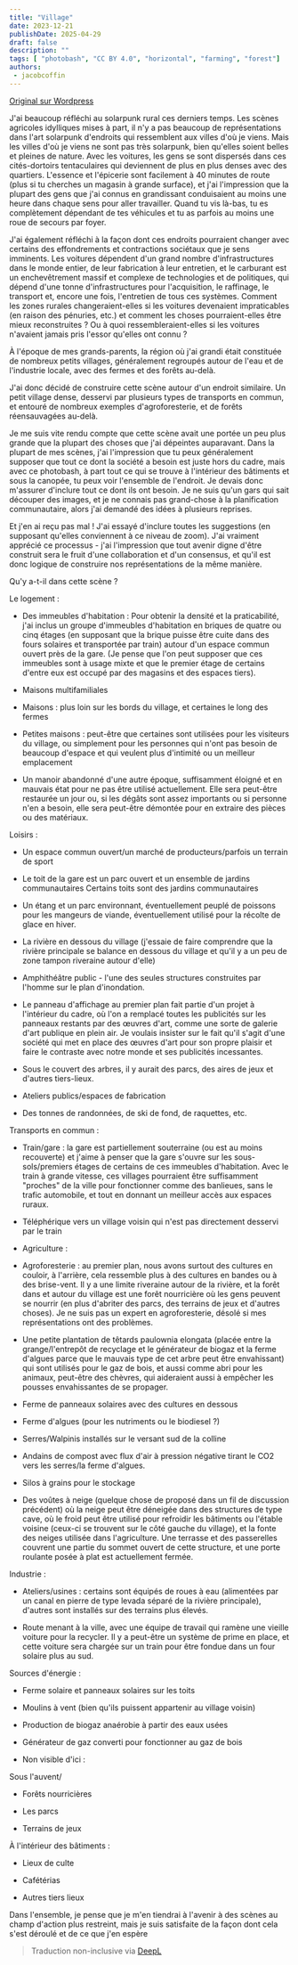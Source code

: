 ```yaml
---
title: "Village"
date: 2023-12-21
publishDate: 2025-04-29
draft: false
description: ""
tags: [ "photobash", "CC BY 4.0", "horizontal", "farming", "forest"]
authors:
 - jacobcoffin
---
```


[Original sur Wordpress](https://jacobcoffinwrites.wordpress.com/2023/12/21/solarpunk-village/)

J'ai beaucoup réfléchi au solarpunk rural ces derniers temps. Les scènes agricoles idylliques mises à part, il n'y a pas beaucoup de représentations dans l'art solarpunk d'endroits qui ressemblent aux villes d'où je viens. Mais les villes d'où je viens ne sont pas très solarpunk, bien qu'elles soient belles et pleines de nature. Avec les voitures, les gens se sont dispersés dans ces cités-dortoirs tentaculaires qui deviennent de plus en plus denses avec des quartiers. L'essence et l'épicerie sont facilement à 40 minutes de route (plus si tu cherches un magasin à grande surface), et j'ai l'impression que la plupart des gens que j'ai connus en grandissant conduisaient au moins une heure dans chaque sens pour aller travailler. Quand tu vis là-bas, tu es complètement dépendant de tes véhicules et tu as parfois au moins une roue de secours par foyer.

J'ai également réfléchi à la façon dont ces endroits pourraient changer avec certains des effondrements et contractions sociétaux que je sens imminents. Les voitures dépendent d'un grand nombre d'infrastructures dans le monde entier, de leur fabrication à leur entretien, et le carburant est un enchevêtrement massif et complexe de technologies et de politiques, qui dépend d'une tonne d'infrastructures pour l'acquisition, le raffinage, le transport et, encore une fois, l'entretien de tous ces systèmes. Comment les zones rurales changeraient-elles si les voitures devenaient impraticables (en raison des pénuries, etc.) et comment les choses pourraient-elles être mieux reconstruites ? Ou à quoi ressembleraient-elles si les voitures n'avaient jamais pris l'essor qu'elles ont connu ?

À l'époque de mes grands-parents, la région où j'ai grandi était constituée de nombreux petits villages, généralement regroupés autour de l'eau et de l'industrie locale, avec des fermes et des forêts au-delà.

J'ai donc décidé de construire cette scène autour d'un endroit similaire. Un petit village dense, desservi par plusieurs types de transports en commun, et entouré de nombreux exemples d'agroforesterie, et de forêts réensauvagées au-delà.

Je me suis vite rendu compte que cette scène avait une portée un peu plus grande que la plupart des choses que j'ai dépeintes auparavant. Dans la plupart de mes scènes, j'ai l'impression que tu peux généralement supposer que tout ce dont la société a besoin est juste hors du cadre, mais avec ce photobash, à part tout ce qui se trouve à l'intérieur des bâtiments et sous la canopée, tu peux voir l'ensemble de l'endroit. Je devais donc m'assurer d'inclure tout ce dont ils ont besoin. Je ne suis qu'un gars qui sait découper des images, et je ne connais pas grand-chose à la planification communautaire, alors j'ai demandé des idées à plusieurs reprises.

Et j'en ai reçu pas mal ! J'ai essayé d'inclure toutes les suggestions (en supposant qu'elles conviennent à ce niveau de zoom). J'ai vraiment apprécié ce processus - j'ai l'impression que tout avenir digne d'être construit sera le fruit d'une collaboration et d'un consensus, et qu'il est donc logique de construire nos représentations de la même manière.

Qu'y a-t-il dans cette scène ?

Le logement :

- Des immeubles d'habitation : Pour obtenir la densité et la praticabilité, j'ai inclus un groupe d'immeubles d'habitation en briques de quatre ou cinq étages (en supposant que la brique puisse être cuite dans des fours solaires et transportée par train) autour d'un espace commun ouvert près de la gare. (Je pense que l'on peut supposer que ces immeubles sont à usage mixte et que le premier étage de certains d'entre eux est occupé par des magasins et des espaces tiers).

- Maisons multifamiliales

- Maisons : plus loin sur les bords du village, et certaines le long des fermes

- Petites maisons : peut-être que certaines sont utilisées pour les visiteurs du village, ou simplement pour les personnes qui n'ont pas besoin de beaucoup d'espace et qui veulent plus d'intimité ou un meilleur emplacement

- Un manoir abandonné d'une autre époque, suffisamment éloigné et en mauvais état pour ne pas être utilisé actuellement. Elle sera peut-être restaurée un jour ou, si les dégâts sont assez importants ou si personne n'en a besoin, elle sera peut-être démontée pour en extraire des pièces ou des matériaux.

Loisirs :

- Un espace commun ouvert/un marché de producteurs/parfois un terrain de sport

- Le toit de la gare est un parc ouvert et un ensemble de jardins communautaires Certains toits sont des jardins communautaires

- Un étang et un parc environnant, éventuellement peuplé de poissons pour les mangeurs de viande, éventuellement utilisé pour la récolte de glace en hiver.

- La rivière en dessous du village (j'essaie de faire comprendre que la rivière principale se balance en dessous du village et qu'il y a un peu de zone tampon riveraine autour d'elle)

- Amphithéâtre public - l'une des seules structures construites par l'homme sur le plan d'inondation.

- Le panneau d'affichage au premier plan fait partie d'un projet à l'intérieur du cadre, où l'on a remplacé toutes les publicités sur les panneaux restants par des œuvres d'art, comme une sorte de galerie d'art publique en plein air. Je voulais insister sur le fait qu'il s'agit d'une société qui met en place des œuvres d'art pour son propre plaisir et faire le contraste avec notre monde et ses publicités incessantes.

- Sous le couvert des arbres, il y aurait des parcs, des aires de jeux et d'autres tiers-lieux.

- Ateliers publics/espaces de fabrication

- Des tonnes de randonnées, de ski de fond, de raquettes, etc.

Transports en commun :

- Train/gare : la gare est partiellement souterraine (ou est au moins recouverte) et j'aime à penser que la gare s'ouvre sur les sous-sols/premiers étages de certains de ces immeubles d'habitation. Avec le train à grande vitesse, ces villages pourraient être suffisamment "proches" de la ville pour fonctionner comme des banlieues, sans le trafic automobile, et tout en donnant un meilleur accès aux espaces ruraux.

- Téléphérique vers un village voisin qui n'est pas directement desservi par le train

- Agriculture :

- Agroforesterie : au premier plan, nous avons surtout des cultures en couloir, à l'arrière, cela ressemble plus à des cultures en bandes ou à des brise-vent. Il y a une limite riveraine autour de la rivière, et la forêt dans et autour du village est une forêt nourricière où les gens peuvent se nourrir (en plus d'abriter des parcs, des terrains de jeux et d'autres choses). Je ne suis pas un expert en agroforesterie, désolé si mes représentations ont des problèmes.

- Une petite plantation de têtards paulownia elongata (placée entre la grange/l'entrepôt de recyclage et le générateur de biogaz et la ferme d'algues parce que le mauvais type de cet arbre peut être envahissant) qui sont utilisés pour le gaz de bois, et aussi comme abri pour les animaux, peut-être des chèvres, qui aideraient aussi à empêcher les pousses envahissantes de se propager.

- Ferme de panneaux solaires avec des cultures en dessous

- Ferme d'algues (pour les nutriments ou le biodiesel ?)

- Serres/Walpinis installés sur le versant sud de la colline

- Andains de compost avec flux d'air à pression négative tirant le CO2 vers les serres/la ferme d'algues.

- Silos à grains pour le stockage

- Des voûtes à neige (quelque chose de proposé dans un fil de discussion précédent) où la neige peut être déneigée dans des structures de type cave, où le froid peut être utilisé pour refroidir les bâtiments ou l'étable voisine (ceux-ci se trouvent sur le côté gauche du village), et la fonte des neiges utilisée dans l'agriculture. Une terrasse et des passerelles couvrent une partie du sommet ouvert de cette structure, et une porte roulante posée à plat est actuellement fermée.

Industrie :

- Ateliers/usines : certains sont équipés de roues à eau (alimentées par un canal en pierre de type levada séparé de la rivière principale), d'autres sont installés sur des terrains plus élevés.

- Route menant à la ville, avec une équipe de travail qui ramène une vieille voiture pour la recycler. Il y a peut-être un système de prime en place, et cette voiture sera chargée sur un train pour être fondue dans un four solaire plus au sud.

Sources d'énergie :

- Ferme solaire et panneaux solaires sur les toits

- Moulins à vent (bien qu'ils puissent appartenir au village voisin)

- Production de biogaz anaérobie à partir des eaux usées

- Générateur de gaz converti pour fonctionner au gaz de bois

- Non visible d'ici :

Sous l'auvent/

- Forêts nourricières

- Les parcs

- Terrains de jeux

À l'intérieur des bâtiments :

- Lieux de culte

- Cafétérias

- Autres tiers lieux

Dans l'ensemble, je pense que je m'en tiendrai à l'avenir à des scènes au champ d'action plus restreint, mais je suis satisfaite de la façon dont cela s'est déroulé et de ce que j'en espère


> Traduction non-inclusive via [DeepL](https://www.deepl.com/translator)
